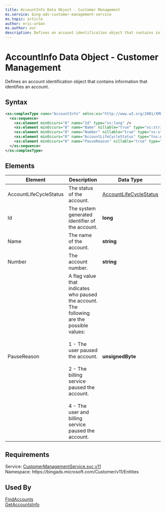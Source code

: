 ```yaml
---
title: AccountInfo Data Object - Customer Management
ms.service: bing-ads-customer-management-service
ms.topic: article
author: eric-urban
ms.author: eur
description: Defines an account identification object that contains information that identifies an account.
---
```

# AccountInfo Data Object - Customer Management
Defines an account identification object that contains information that identifies an account.

## Syntax
```xml
<xs:complexType name="AccountInfo" xmlns:xs="http://www.w3.org/2001/XMLSchema">
  <xs:sequence>
    <xs:element minOccurs="0" name="Id" type="xs:long" />
    <xs:element minOccurs="0" name="Name" nillable="true" type="xs:string" />
    <xs:element minOccurs="0" name="Number" nillable="true" type="xs:string" />
    <xs:element minOccurs="0" name="AccountLifeCycleStatus" type="tns:AccountLifeCycleStatus" />
    <xs:element minOccurs="0" name="PauseReason" nillable="true" type="xs:unsignedByte" />
  </xs:sequence>
</xs:complexType>
```

## <a name="elements"></a>Elements


|Element|Description|Data Type|
|-----------|---------------|-------------|
|<a name="accountlifecyclestatus"></a>AccountLifeCycleStatus|The status of the account.|[AccountLifeCycleStatus](accountlifecyclestatus.md)|
|<a name="id"></a>Id|The system generated identifier of the account.|**long**|
|<a name="name"></a>Name|The name of the account.|**string**|
|<a name="number"></a>Number|The account number.|**string**|
|<a name="pausereason"></a>PauseReason|A flag value that indicates who paused the account. The following are the possible values:<br /><br />1 - The user paused the account.<br /><br />2 - The billing service paused the account.<br /><br />4 - The user and billing service paused the account.|**unsignedByte**|

## Requirements
Service: [CustomerManagementService.svc v11](https://clientcenter.api.bingads.microsoft.com/Api/CustomerManagement/v11/CustomerManagementService.svc)  
Namespace: https\://bingads.microsoft.com/Customer/v11/Entities  

## Used By
[FindAccounts](findaccounts.md)  
[GetAccountsInfo](getaccountsinfo.md)  
